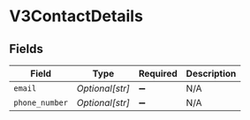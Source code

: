 # V3ContactDetails


## Fields

| Field              | Type               | Required           | Description        |
| ------------------ | ------------------ | ------------------ | ------------------ |
| `email`            | *Optional[str]*    | :heavy_minus_sign: | N/A                |
| `phone_number`     | *Optional[str]*    | :heavy_minus_sign: | N/A                |